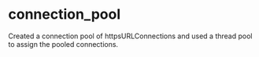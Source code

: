 # connection_pool
Created a connection pool of httpsURLConnections and used a thread pool to assign the pooled connections.

